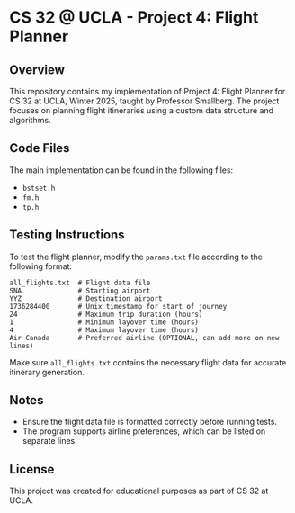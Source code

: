 # CS 32 @ UCLA - Project 4: Flight Planner

## Overview
This repository contains my implementation of Project 4: Flight Planner for CS 32 at UCLA, Winter 2025, taught by Professor Smallberg. The project focuses on planning flight itineraries using a custom data structure and algorithms.

## Code Files
The main implementation can be found in the following files:
- `bstset.h`
- `fm.h`
- `tp.h`

## Testing Instructions
To test the flight planner, modify the `params.txt` file according to the following format:

```
all_flights.txt  # Flight data file
SNA              # Starting airport
YYZ              # Destination airport
1736284400       # Unix timestamp for start of journey
24               # Maximum trip duration (hours)
1                # Minimum layover time (hours)
4                # Maximum layover time (hours)
Air Canada       # Preferred airline (OPTIONAL, can add more on new lines)
```

Make sure `all_flights.txt` contains the necessary flight data for accurate itinerary generation.

## Notes
- Ensure the flight data file is formatted correctly before running tests.
- The program supports airline preferences, which can be listed on separate lines.

## License
This project was created for educational purposes as part of CS 32 at UCLA.
